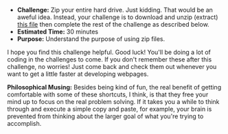 * **Challenge:** Zip your entire hard drive. Just kidding. That would be an aweful idea. Instead, your challenge is to download and unzip (extract) [this file]() then complete the rest of the challenge as described below.
* **Estimated Time:** 30 minutes
* **Purpose:** Understand the purpose of using zip files.

I hope you find this challenge helpful. Good luck! You'll be doing a lot of coding in the challenges to come. If you don't remember these after this challenge, no worries! Just come back and check them out whenever you want to get a little faster at developing webpages.

**Philosophical Musing:** Besides being kind of fun, the real benefit of getting comfortable with some of these shortcuts, I think, is that they free your mind up to focus on the real problem solving. If it takes you a while to think through and execute a simple copy and paste, for example, your brain is prevented from thinking about the larger goal of what you're trying to accomplish.